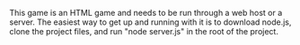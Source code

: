 This game is an HTML game and needs to be run through a web host or a server. The easiest way to get up and running with it is to download node.js, clone the project files, and run "node server.js" in the root of the project.
